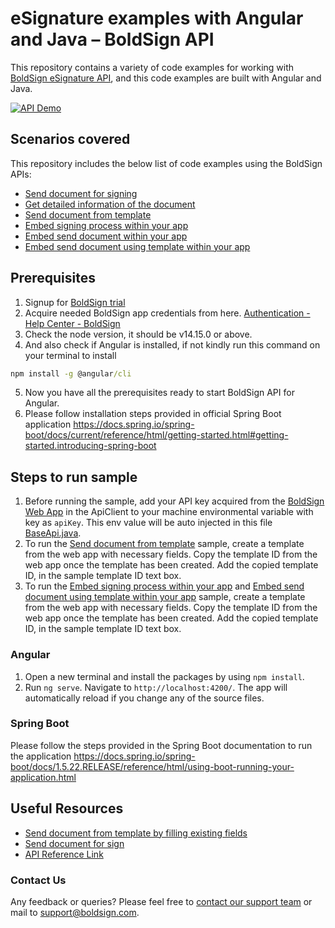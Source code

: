 # eSignature examples with Angular and Java – BoldSign API
This repository contains a variety of code examples for working with [BoldSign eSignature API](https://boldsign.com/esignature-api/?utm_source=apiexamples&utm_medium=github), and this code examples are built with Angular and Java.

[![API Demo][api demo badge]][api demo link]

## Scenarios covered

This repository includes the below list of code examples using the BoldSign APIs:

- [Send document for signing](/client-angular/src/app\send-document)
- [Get detailed information of the document](/client-angular/src/app/get-document-properties)
- [Send document from template](/client-angular/src/app/embed-send-document-using-template)
- [Embed signing process within your app](/client-angular/src/app/embed-signing)
- [Embed send document within your app](/client-angular/src/app/embed-send-document)
- [Embed send document using template within your app](/client-angular/src/app/embed-send-document-using-template)

## Prerequisites
1. Signup for [BoldSign trial](https://account.boldsign.com/signup?planId=101)
2. Acquire needed BoldSign app credentials from here. [Authentication - Help Center - BoldSign](https://boldsign.com/help/api/general/authentication/#basic-authentication)
3. Check the node version, it should be v14.15.0 or above.
4. And also check if Angular is installed, if not kindly run this command on your terminal to install
```cmd
npm install -g @angular/cli
```
5. Now you have all the prerequisites ready to start BoldSign API for Angular.
6. Please follow installation steps provided in official Spring Boot application https://docs.spring.io/spring-boot/docs/current/reference/html/getting-started.html#getting-started.introducing-spring-boot

## Steps to run sample

1. Before running the sample, add your API key acquired from the [BoldSign Web App](https://app.boldsign.com/api-management/api-key/) in the ApiClient to your machine environmental variable with key as `apiKey`. This env value will be auto injected in this file [BaseApi.java](/server-spring-boot/src/main/java/com/boldsign/demo/boldsignapi/BaseApi.java).
2. To run the [Send document from template](/client-angular/src/app/send-document-using-template) sample, create a template from the web app with necessary fields. Copy the template ID from the web app once the template has been created. Add the copied template ID, in the sample template ID text box.
3. To run the [Embed signing process within your app](/client-angular/src/app/embed-signing) and [Embed send document using template within your app](/client-angular/src/app/embed-send-document-using-template) sample, create a template from the web app with necessary fields. Copy the template ID from the web app once the template has been created. Add the copied template ID, in the sample template ID text box.

### Angular
1. Open a new terminal and install the packages by using `npm install`.
2. Run `ng serve`. Navigate to `http://localhost:4200/`. The app will automatically reload if you change any of the source files.

### Spring Boot

Please follow the steps provided in the Spring Boot documentation to run the application https://docs.spring.io/spring-boot/docs/1.5.22.RELEASE/reference/html/using-boot-running-your-application.html

## Useful Resources
- [Send document from template by filling existing fields](https://boldsign.com/help/api/template/send-document-to-sign-using-template/#send-document-from-template-by-filling-existing-fields)
- [Send document for sign](https://boldsign.com/help/api/document/send-document-for-sign/)
- [API Reference Link](https://api.boldsign.com/swagger/index.html)

### Contact Us
Any feedback or queries? Please feel free to [contact our support team](https://boldsign.com/contact-us/) or mail to support@boldsign.com.

[api demo link]: https://demos.boldsign.com/
[api demo badge]: https://img.shields.io/badge/-API%20Demo-blue
